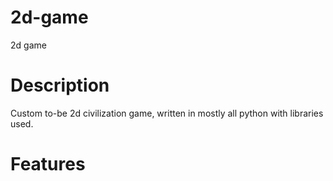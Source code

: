 # 2d-game
 2d game

# Description
Custom to-be 2d civilization game, written in mostly all python with libraries used.

# Features 